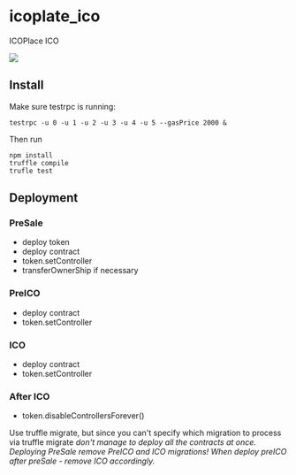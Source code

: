 # icoplate_ico
ICOPlace ICO

![](https://travis-ci.org/mixbytes/icoplate_ico.svg?branch=master)

## Install
Make sure testrpc is running:
```
testrpc -u 0 -u 1 -u 2 -u 3 -u 4 -u 5 --gasPrice 2000 &
```
Then run
```
npm install
truffle compile
trufle test
```

## Deployment
### PreSale
- deploy token
- deploy contract
- token.setController
- transferOwnerShip if necessary

### PreICO
- deploy contract
- token.setController

### ICO
- deploy contract
- token.setController

### After ICO
- token.disableControllersForever()

Use truffle migrate, but since you can't specify which migration to process via truffle migrate
*don't manage to deploy all the contracts at once. Deploying PreSale remove PreICO and ICO migrations!
When deploy preICO after preSale - remove ICO accordingly.*
